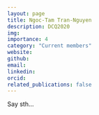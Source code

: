 ```yaml
---
layout: page
title: Ngoc-Tam Tran-Nguyen
description: DCQ2020
img:
importance: 4
category: "Current members"
website:
github:
email:
linkedin:
orcid:
related_publications: false
---
```


Say sth...
